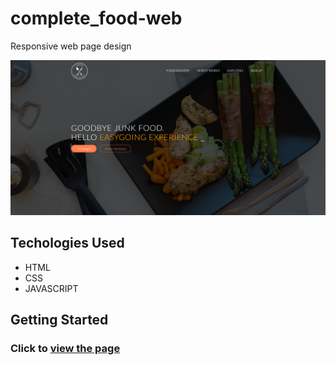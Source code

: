 # complete_food-web

Responsive web page design

![Screen Shot](./resources/img/complete-food.png?raw=true "page of game")


## Techologies Used

* HTML
* CSS
* JAVASCRIPT


## Getting Started

### Click to [view the page](https://youquanliu.github.io/complete_food-web/)

